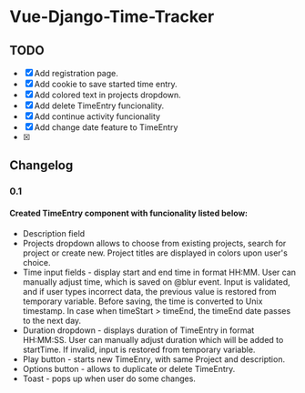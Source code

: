 # Vue-Django-Time-Tracker

## TODO

- [x] Add registration page.
- [x] Add cookie to save started time entry.
- [x] Add colored text in projects dropdown.
- [x] Add delete TimeEntry funcionality.
- [x] Add continue activity funcionality
- [x] Add change date feature to TimeEntry
- [x] 

## Changelog

### 0.1

#### Created TimeEntry component with funcionality listed below:

+ Description field 
+ Projects dropdown allows to choose from existing projects, search for project or create new. Project titles are displayed in colors upon user's choice.
+ Time input fields - display start and end time in format HH:MM. User can manually adjust time, which is saved on @blur event. Input is validated, and if user types incorrect data, the previous value is restored from temporary variable. Before saving, the time is converted to Unix timestamp. In case when timeStart > timeEnd, the timeEnd date passes to the next day.
+ Duration dropdown - displays duration of TimeEntry in format HH:MM:SS. User can manually adjust duration which will be added to startTime. If invalid, input is restored from temporary variable.
+ Play button - starts new TimeEnry, with same Project and description.
+ Options button - allows to duplicate or delete TimeEntry.
+ Toast - pops up when user do some changes.
